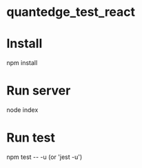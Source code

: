 # quantedge_test_react
# Install
npm install

# Run server
node index

# Run test
npm test -- -u (or 'jest -u')
